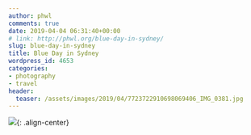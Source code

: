 ```yaml
---
author: phwl
comments: true
date: 2019-04-04 06:31:40+00:00
# link: http://phwl.org/blue-day-in-sydney/
slug: blue-day-in-sydney
title: Blue Day in Sydney
wordpress_id: 4653
categories:
- photography
- travel
header:
  teaser: /assets/images/2019/04/7723722910698069406_IMG_0381.jpg
---
```



![](/assets/images/2019/04/7723722910698069406_IMG_0381.jpg){: .align-center}

